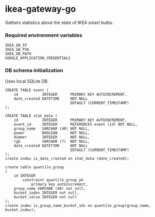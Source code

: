 # ikea-gateway-go

Gathers statistics about the state of IKEA smart bulbs.

### Required environment variables
```
IKEA_GW_IP
IKEA_GW_PSK
IKEA_DB_PATH
GOOGLE_APPLICATION_CREDENTIALS
```

### DB schema initialization
Uses local SQLite DB.
```
CREATE TABLE event (
    id           INTEGER      PRIMARY KEY AUTOINCREMENT,
    date_created DATETIME     NOT NULL
                              DEFAULT (CURRENT_TIMESTAMP) 
);

CREATE TABLE stat_data (
    id           INTEGER      PRIMARY KEY AUTOINCREMENT,
    event_id     INTEGER      REFERENCES event (id) NOT NULL,
    group_name   VARCHAR (40) NOT NULL,
    power        BOOLEAN      NOT NULL,
    dimmer       INTEGER      NOT NULL,
    rgb          VARCHAR (7)  NOT NULL,
    date_created DATETIME     NOT NULL
                              DEFAULT (CURRENT_TIMESTAMP) 
);
create index ix_date_created on stat_data (date_created);

create table quantile_group
(
	id INTEGER
		constraint quantile_group_pk
			primary key autoincrement,
	group_name VARCHAR (40) not null,
	bucket_index INTEGER not null,
	bucket_value INTEGER not null
);
create index ix_group_name_bucket_idx on quantile_group(group_name, bucket_index);
```